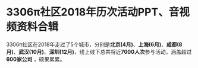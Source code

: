 # 3306π社区2018年历次活动PPT、音视频资料合辑

3306π社区在2018年走过了5个城市，分别是**北京(4月)**、**上海(6月)**、**成都(8月)**、**武汉(10月)**、**深圳(12月)**，线上线下总共将近**7000人次**参与活动，涵盖超过**600家公司** ，硕果累累。
